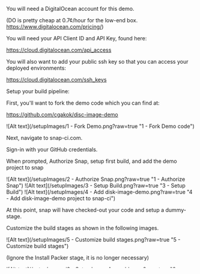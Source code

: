 You will need a DigitalOcean account for this demo.  

(DO is pretty cheap at 0.7¢/hour for the low-end box.  https://www.digitalocean.com/pricing/)

You will need your API Client ID and API Key, found here: 

https://cloud.digitalocean.com/api_access

You will also want to add your public ssh key so that you can access your deployed environments:

https://cloud.digitalocean.com/ssh_keys



Setup your build pipeline:

First, you'll want to fork the demo code which you can find at:

https://github.com/cgakok/disc-image-demo

![Alt text](/setupImages/1 - Fork Demo.png?raw=true "1 - Fork Demo code")

Next, navigate to snap-ci.com.

Sign-in with your GitHub credentials.

When prompted, Authorize Snap, setup first build, and add the demo project to snap

![Alt text](/setupImages/2 - Authorize Snap.png?raw=true "1 - Authorize Snap")
![Alt text](/setupImages/3 - Setup Build.png?raw=true "3 - Setup Build")
![Alt text](/setupImages/4 - Add disk-image-demo.png?raw=true "4 - Add disk-image-demo project to snap-ci")

At this point, snap will have checked-out your code and setup a dummy-stage.

Customize the build stages as shown in the following images.

![Alt text](/setupImages/5 - Customize build stages.png?raw=true "5 - Customize build stages")

(Ignore the Install Packer stage, it is no longer necessary)

![Alt text](/setupImages/6 - Setup Image Assembly.png?raw=true "6 - Setup Image Assembly")
![Alt text](/setupImages/7 - Setup Staging Deploy.png?raw=true "7 - Setup Staging Deploy")
![Alt text](/setupImages/8 - Setup Prod Deploy.png?raw=true "8 - Setup Prod Deploy")


Let me know if you have any issues with the setup:

Chris : ckozak@gmail.com
